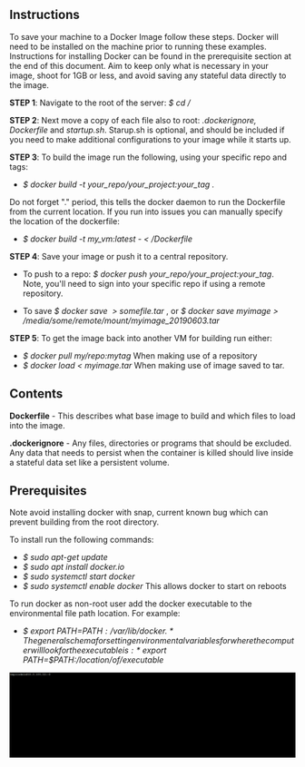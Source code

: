 ## Instructions
To save your machine to a Docker Image follow these steps. Docker will need to be installed on the machine prior to running these
examples. Instructions for installing Docker can be found in the prerequisite section at the end of this document. Aim to keep only 
what is necessary in your image, shoot for 1GB or less, and avoid saving any stateful data directly to the image.

**STEP 1**:  Navigate to the root of the server: *$ cd /*

**STEP 2**: Next move a copy of each file also to root: *.dockerignore, Dockerfile* and *startup.sh*. Starup.sh is optional, and should
be included if you need to make additional configurations to your image while it starts up. 

**STEP 3**: To build the image run the following, using your specific repo and tags:

* *$ docker build -t your_repo/your_project:your_tag .*

Do not forget "." period, this tells the docker daemon to run the Dockerfile from the current location. 
If you run into issues you can manually specify the location of the dockerfile:

* *$ docker build -t my_vm:latest - < /Dockerfile*

**STEP 4**: Save your image or push it to a central repository. 

* To push to a repo: *$ docker push your_repo/your_project:your_tag*.  Note, you'll need to sign into your specific repo if using a remote
repository. 

* To save *$ docker save <image> > somefile.tar* , or *$ docker save myimage > /media/some/remote/mount/myimage_20190603.tar*

**STEP 5**: To get the image back into another VM for building run either:

* *$ docker pull my/repo:mytag* When making use of a repository
* *$ docker load < myimage.tar* When making use of image saved to tar. 


## Contents
**Dockerfile** - This describes what base image to build and which files to load into the image. 

**.dockerignore** - Any files, directories or programs that should be excluded. Any data that needs to persist when the container
is killed should live inside a stateful data set like a persistent volume. 

## Prerequisites
Note avoid installing docker with snap, current known bug which can prevent building from the root directory.

To install run the following commands:
* *$ sudo apt-get update*
* *$ sudo apt install docker.io*
* *$ sudo systemctl start docker*
* *$ sudo systemctl enable docker*  This allows docker to start on reboots

To run docker as non-root user add the docker executable to the environmental file path location. 
For example: 
* *$ export PATH=$PATH:/var/lib/docker .* 
The general schema for setting environmental variables for where the computer will look for 
the executable is:  *$ export PATH=$PATH:/location/of/executable*

![Alt Text](loadimage.gif)
